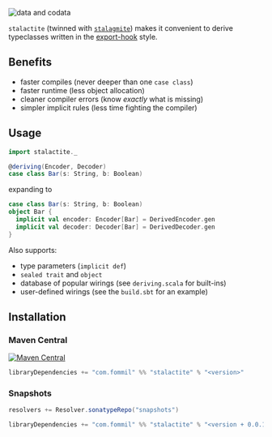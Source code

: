 ![data and codata](https://pbs.twimg.com/media/C4puwPsVUAAPPW5.jpg)

`stalactite` (twinned
with [`stalagmite`](https://github.com/fommil/stalagmite)) makes it convenient to derive typeclasses written in the [export-hook](https://github.com/milessabin/export-hook#the-type-class-provider) style.

## Benefits

- faster compiles (never deeper than one `case class`)
- faster runtime (less object allocation)
- cleaner compiler errors (know *exactly* what is missing)
- simpler implicit rules (less time fighting the compiler)

## Usage

```scala
import stalactite._

@deriving(Encoder, Decoder)
case class Bar(s: String, b: Boolean)
```

expanding to

```scala
case class Bar(s: String, b: Boolean)
object Bar {
  implicit val encoder: Encoder[Bar] = DerivedEncoder.gen
  implicit val decoder: Decoder[Bar] = DerivedDecoder.gen
}
```

Also supports:

- type parameters (`implicit def`)
- `sealed trait` and `object`
- database of popular wirings (see `deriving.scala` for built-ins)
- user-defined wirings (see the `build.sbt` for an example)

## Installation

### Maven Central

[![Maven Central](https://maven-badges.herokuapp.com/maven-central/com.fommil/stalactite_2.12/badge.svg)](https://maven-badges.herokuapp.com/maven-central/com.fommil/stalactite_2.12)

```scala
libraryDependencies += "com.fommil" %% "stalactite" % "<version>"
```

### Snapshots

```scala
resolvers += Resolver.sonatypeRepo("snapshots")

libraryDependencies += "com.fommil" %% "stalactite" % "<version + 0.0.1>-SNAPSHOT"
```
